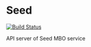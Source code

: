 # Seed

[![Build Status](https://travis-ci.org/seed-sand/Seed.svg?branch=master)](https://travis-ci.org/seed-sand/Seed)

API server of Seed MBO service


